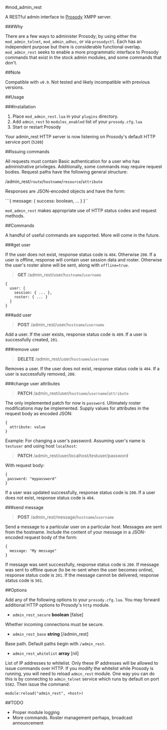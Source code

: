 #mod_admin_rest

A RESTful admin interface to [Prosody](http://prosody.im/) XMPP server.

###Why

There are a few ways to administer Prosody; by using either the `mod_admin_telnet`, `mod_admin_adhoc`, or via `prosodyctl`. Each has an independent purpose but there is considerable functional overlap. `mod_admin_rest` seeks to enable a more programmatic interface to Prosody commands that exist in the stock admin modules, and some commands that don't.

##Note

Compatible with `v0.9`. Not tested and likely incompatible with previous versions.

##Usage

###Installation

1. Place `mod_admin_rest.lua` in your `plugins` directory.
2. Add `admin_rest` to `modules_enabled` list of your `prosody.cfg.lua`
3. Start or restart Prosody

Your admin_rest HTTP server is now listening on Prosody's default HTTP service port (`5280`)

##Issuing commands

All requests must contain Basic authentication for a user who has administrative privileges. Additionally, some commands may require request bodies. Request paths have the following general structure:

/admin_rest/`route`/`hostname`/`resource`/`attribute`

Responses are JSON-encoded objects and have the form:

```{ message: { success: boolean, ... } }``

`mod_admin_rest` makes appropriate use of HTTP status codes and request methods.

##Commands

A handful of useful commands are supported. More will come in the future.

###get user

If the user does not exist, response status code is `404`. Otherwise `200`. If a user is offline, response will contain user session data and roster. Otherwise the user's roster alone will be sent, along with `offline=true`.

> **GET** /admin_rest/user/`hostname`/`username`

```
{
  user: {
    session: { ... },
    roster: { ... }
  }
}
```

###add user

> **POST** /admin_rest/user/`hostname`/`username`

Add a user. If the user exists, response status code is `409`. If a user is successfully created, `201`.

###remove user

> **DELETE** /admin_rest/user/`hostname`/`username`

Removes a user. If the user does not exist, response status code is `404`. If a user is successfully removed, `200`.

###change user attributes

> **PATCH** /admin_rest/user/`hostname`/`username`/`attribute`

The only implemented patch for now is `password`. Ultimately roster modifications may be implemented. Supply values for attributes in the request body as encoded JSON:

```
{
  attribute: value
}
```

Example: For changing a user's password. Assuming user's name is `testuser` and using host `localhost`:

> **PATCH** /admin_rest/user/localhost/testuser/password

With request body:

```
{
 password: "mypassword" 
}
```

If a user was updated successfully, response status code is `200`. If a user does not exist, response status code is `404`.

###send message

> **POST** /admin_rest/message/`hostname`/`username`

Send a message to a particular user on a particular host. Messages are sent from the hostname. Include the content of your message in a JSON-encoded request body of the form:

```
{
  message: "My message"
}
```

If message was sent successfully, response status code is `200`. If message was sent to offline queue (to be re-sent when the user becomes online), response status code is `201`. If the message cannot be delivered, response status code is `501`.

##Options

Add any of the following options to your `prosody.cfg.lua`.  You may forward additional HTTP options to Prosody's `http` module.

* `admin_rest_secure` **boolean** [false]

Whether incoming connections must be secure.

* `admin_rest_base` **string** [/admin_rest]

Base path. Default paths begin with `/admin_rest`.

* `admin_rest_whitelist` **array** [nil]

List of IP addresses to whitelist. Only these IP addresses will be allowed to issue commands over HTTP. If you modify the whitelist while Prosody is running, you will need to reload `admin_rest` module. One way you can do this is by connecting to `admin_telnet` service which runs by default on port `5582`. Then issue the command:

```
module:reload("admin_rest", <host>)
```

##TODO

* Proper module logging
* More commands. Roster management perhaps, broadcast announcement
